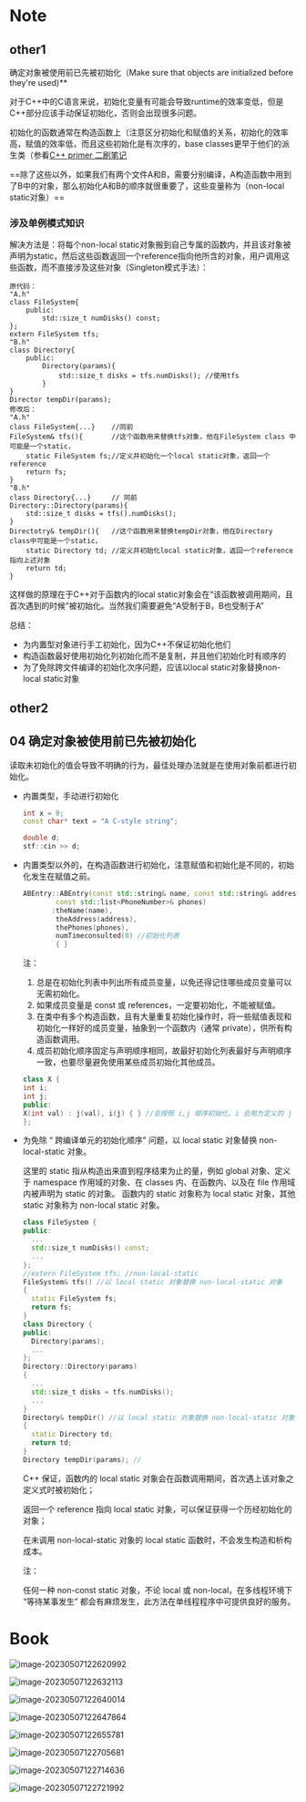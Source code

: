 # Note

## other1

确定对象被使用前已先被初始化（Make sure that objects are initialized before they're used)**

对于C++中的C语言来说，初始化变量有可能会导致runtime的效率变低，但是C++部分应该手动保证初始化，否则会出现很多问题。

初始化的函数通常在构造函数上（注意区分初始化和赋值的关系，初始化的效率高，赋值的效率低，而且这些初始化是有次序的，base classes更早于他们的派生类（参看[C++ primer 二刷笔记](https://github.com/Tianji95/note-of-C-plus-plus-primer/blob/master/C%2B%2Bprimer%E4%BA%8C%E5%88%B7%E7%AC%94%E8%AE%B0.md)

==除了这些以外，如果我们有两个文件A和B，需要分别编译，A构造函数中用到了B中的对象，那么初始化A和B的顺序就很重要了，这些变量称为（non-local static对象）==

### 涉及单例模式知识

解决方法是：将每个non-local static对象搬到自己专属的函数内，并且该对象被声明为static，然后这些函数返回一个reference指向他所含的对象，用户调用这些函数，而不直接涉及这些对象（Singleton模式手法）：

    原代码：
    "A.h"
    class FileSystem{
        public:
            std::size_t numDisks() const;
    };
    extern FileSystem tfs;
    "B.h"
    class Directory{
        public:
            Directory(params){
                std::size_t disks = tfs.numDisks(); //使用tfs
            }
    }
    Director tempDir(params);
    修改后：
    "A.h"
    class FileSystem{...}    //同前
    FileSystem& tfs(){       //这个函数用来替换tfs对象，他在FileSystem class 中可能是一个static，            
        static FileSystem fs;//定义并初始化一个local static对象，返回一个reference
        return fs;
    }
    "B.h"
    class Directory{...}     // 同前
    Directory::Directory(params){
        std::size_t disks = tfs().numDisks();
    }
    Directotry& tempDir(){   //这个函数用来替换tempDir对象，他在Directory class中可能是一个static，
        static Directory td; //定义并初始化local static对象，返回一个reference指向上述对象
        return td;
    }

这样做的原理在于C++对于函数内的local static对象会在“该函数被调用期间，且首次遇到的时候”被初始化。当然我们需要避免“A受制于B，B也受制于A”

总结：

+ 为内置型对象进行手工初始化，因为C++不保证初始化他们
+ 构造函数最好使用初始化列初始化而不是复制，并且他们初始化时有顺序的
+ 为了免除跨文件编译的初始化次序问题，应该以local static对象替换non-local static对象

## other2

## 04 确定对象被使用前已先被初始化

读取未初始化的值会导致不明确的行为，最佳处理办法就是在使用对象前都进行初始化。

- 内置类型，手动进行初始化

  ```cpp
  int x = 0;
  const char* text = "A C-style string";
  
  double d;
  stf::cin >> d;
  ```

- 内置类型以外的，在构造函数进行初始化，注意赋值和初始化是不同的，初始化发生在赋值之前。

  ```cpp
  ABEntry::ABEntry(const std::string& name, const std::string& address,
  		  const std::list<PhoneNumber>& phones)
  		 :theName(name),
  		  theAddress(address),
  		  thePhones(phones),
  		  numTimeconsulted(0) //初始化列表 
  		  { }
  ```

  注：

  1. 总是在初始化列表中列出所有成员变量，以免还得记住哪些成员变量可以无需初始化。
  2. 如果成员变量是 const 或 references，一定要初始化，不能被赋值。
  3. 在类中有多个构造函数，且有大量重复初始化操作时，将一些赋值表现和初始化一样好的成员变量，抽象到一个函数内（通常 private），供所有构造函数调用。
  4. 成员初始化顺序固定与声明顺序相同，故最好初始化列表最好与声明顺序一致，也要尽量避免使用某些成员初始化其他成员。

    ```cpp
  class X {
    int i;
    int j;
  public:
    X(int val) : j(val), i(j) { } //会按照 i,j 顺序初始化，i 会用为定义的 j 进行初始化
  };
    ```

- 为免除 “ 跨编译单元的初始化顺序” 问题，以 local static 对象替换 non-local-static 对象。

  这里的 static 指从构造出来直到程序结束为止的量，例如 global 对象、定义于 namespace 作用域的对象、在 classes 内、在函数内、以及在 file 作用域内被声明为 static 的对象。
  函数内的 static 对象称为 local static 对象，其他 static 对象称为 non-local static 对象。

  ```cpp
  class FileSystem { 
  public:
  	...
  	std::size_t numDisks() const;
  	... 
  };
  //extern FileSystem tfs; //non-local-static
  FileSystem& tfs() //以 local static 对象替换 non-local-static 对象
  {
  	static FileSystem fs;
  	return fs;
  }
  class Directory {
  public:
  	Directory(params);
  	...
  };
  Directory::Directory(params)
  {
  	...
  	std::size_t disks = tfs.numDisks();
  	...
  }
  Directory& tempDir() //以 local static 对象替换 non-local-static 对象
  {
  	static Directory td;
  	return td; 
  }
  Directory tempDir(params); //
  ```

  C++ 保证，函数内的 local static 对象会在函数调用期间，首次遇上该对象之定义式时被初始化；

  返回一个 reference 指向 local static 对象，可以保证获得一个历经初始化的对象；

  在未调用 non-local-static 对象的 local static 函数时，不会发生构造和析构成本。

  注：

  任何一种 non-const static 对象，不论 local 或 non-local，在多线程环境下 “等待某事发生” 都会有麻烦发生，此方法在单线程程序中可提供良好的服务。



# Book

![image-20230507122620992](image/image-20230507122620992.png)



![image-20230507122632113](image/image-20230507122632113.png)

![image-20230507122640014](image/image-20230507122640014.png)

![image-20230507122647864](image/image-20230507122647864.png)



![image-20230507122655781](image/image-20230507122655781.png)

![image-20230507122705681](image/image-20230507122705681.png)



![image-20230507122714636](image/image-20230507122714636.png)

![image-20230507122721992](image/image-20230507122721992.png)
















